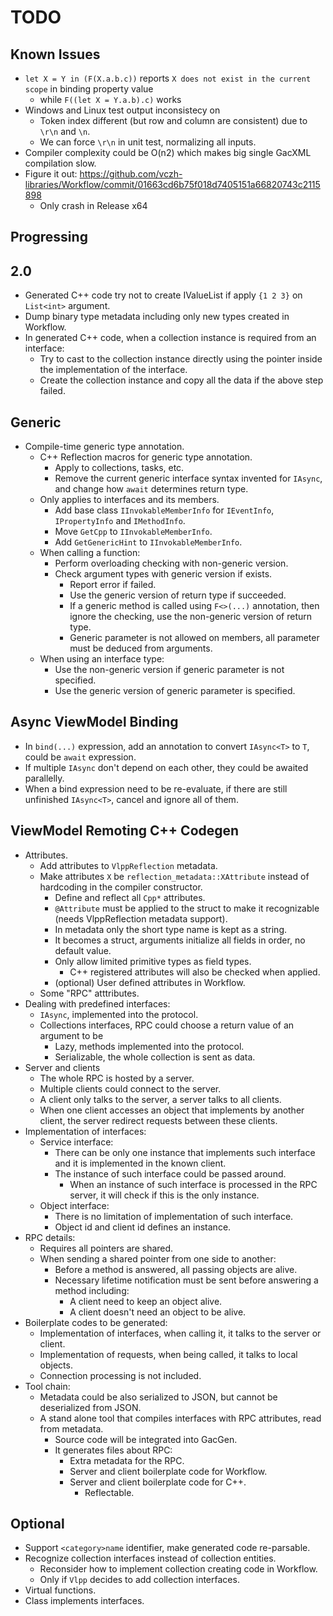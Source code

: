 # TODO

## Known Issues

- `let X = Y in (F(X.a.b.c))` reports `X does not exist in the current scope` in binding property value
  - while `F((let X = Y.a.b).c)` works
- Windows and Linux test output inconsistecy on
  - Token index different (but row and column are consistent) due to `\r\n` and `\n`.
  - We can force `\r\n` in unit test, normalizing all inputs.
- Compiler complexity could be O(n2) which makes big single GacXML compilation slow.
- Figure it out: https://github.com/vczh-libraries/Workflow/commit/01663cd6b75f018d7405151a66820743c2115898
  - Only crash in Release x64

## Progressing

## 2.0

- Generated C++ code try not to create IValueList if apply `{1 2 3}` on `List<int>` argument.
- Dump binary type metadata including only new types created in Workflow.
- In generated C++ code, when a collection instance is required from an interface:
  - Try to cast to the collection instance directly using the pointer inside the implementation of the interface.
  - Create the collection instance and copy all the data if the above step failed.

## Generic

- Compile-time generic type annotation.
  - C++ Reflection macros for generic type annotation.
    - Apply to collections, tasks, etc.
    - Remove the current generic interface syntax invented for `IAsync`, and change how `await` determines return type.
  - Only applies to interfaces and its members.
    - Add base class `IInvokableMemberInfo` for `IEventInfo`, `IPropertyInfo` and `IMethodInfo`.
    - Move `GetCpp` to `IInvokableMemberInfo`.
    - Add `GetGenericHint` to `IInvokableMemberInfo`.
  - When calling a function:
    - Perform overloading checking with non-generic version.
    - Check argument types with generic version if exists.
      - Report error if failed.
      - Use the generic version of return type if succeeded.
      - If a generic method is called using `F<>(...)` annotation, then ignore the checking, use the non-generic version of return type.
      - Generic parameter is not allowed on members, all parameter must be deduced from arguments.
  - When using an interface type:
    - Use the non-generic version if generic parameter is not specified.
    - Use the generic version of generic parameter is specified.

## Async ViewModel Binding

- In `bind(...)` expression, add an annotation to convert `IAsync<T>` to `T`, could be `await` expression.
- If multiple `IAsync` don't depend on each other, they could be awaited parallelly.
- When a bind expression need to be re-evaluate, if there are still unfinished `IAsync<T>`, cancel and ignore all of them.

## ViewModel Remoting C++ Codegen

- Attributes.
  - Add attributes to `VlppReflection` metadata.
  - Make attributes `X` be `reflection_metadata::XAttribute` instead of hardcoding in the compiler constructor.
    - Define and reflect all `Cpp*` attributes.
    - `@Attribute` must be applied to the struct to make it recognizable (needs VlppReflection metadata support).
    - In metadata only the short type name is kept as a string.
    - It becomes a struct, arguments initialize all fields in order, no default value.
    - Only allow limited primitive types as field types.
      - C++ registered attributes will also be checked when applied.
    - (optional) User defined attributes in Workflow.
  - Some "RPC" atttributes.
- Dealing with predefined interfaces:
  - `IAsync`, implemented into the protocol.
  - Collections interfaces, RPC could choose a return value of an argument to be
    - Lazy, methods implemented into the protocol.
    - Serializable, the whole collection is sent as data.
- Server and clients
  - The whole RPC is hosted by a server.
  - Multiple clients could connect to the server.
  - A client only talks to the server, a server talks to all clients.
  - When one client accesses an object that implements by another client, the server redirect requests between these clients.
- Implementation of interfaces:
  - Service interface:
    - There can be only one instance that implements such interface and it is implemented in the known client.
    - The instance of such interface could be passed around.
      - When an instance of such interface is processed in the RPC server, it will check if this is the only instance.
  - Object interface:
    - There is no limitation of implementation of such interface.
    - Object id and client id defines an instance.
- RPC details:
  - Requires all pointers are shared.
  - When sending a shared pointer from one side to another:
    - Before a method is answered, all passing objects are alive.
    - Necessary lifetime notification must be sent before answering a method including:
      - A client need to keep an object alive.
      - A client doesn't need an object to be alive.
- Boilerplate codes to be generated:
  - Implementation of interfaces, when calling it, it talks to the server or client.
  - Implementation of requests, when being called, it talks to local objects.
  - Connection processing is not included.
- Tool chain:
  - Metadata could be also serialized to JSON, but cannot be deserialized from JSON.
  - A stand alone tool that compiles interfaces with RPC attributes, read from metadata.
    - Source code will be integrated into GacGen.
    - It generates files about RPC:
      - Extra metadata for the RPC.
      - Server and client boilerplate code for Workflow.
      - Server and client boilerplate code for C++.
        - Reflectable.

## Optional

- Support `<category>name` identifier, make generated code re-parsable.
- Recognize collection interfaces instead of collection entities.
  - Reconsider how to implement collection creating code in Workflow.
  - Only if `Vlpp` decides to add collection interfaces.
- Virtual functions.
- Class implements interfaces.
